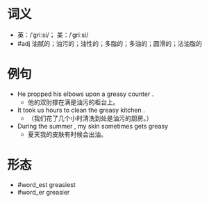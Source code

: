 # 词义
- 英：/ˈɡriːsi/； 美：/ˈɡriːsi/
- #adj 油腻的；油污的；油性的；多脂的；多油的；圆滑的；沾油脂的
# 例句
- He propped his elbows upon a greasy counter .
	- 他的双肘撑在满是油污的柜台上。
- It took us hours to clean the greasy kitchen .
	- （我们花了几个小时清洗到处是油污的厨房。）
- During the summer , my skin sometimes gets greasy
	- 夏天我的皮肤有时候会出油。
# 形态
- #word_est greasiest
- #word_er greasier
